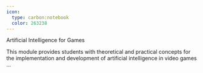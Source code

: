 ```yaml
---
icon:
  type: carbon:notebook
  color: 263238
---
```

Artificial Intelligence for Games

This module provides students with theoretical and practical concepts for the implementation and development of artificial intelligence in video games ... 
